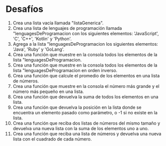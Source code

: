 # Desafíos

1. Crea una lista vacía llamada "listaGenerica".
2. Crea una lista de lenguajes de programación llamada "lenguagesDeProgramacion con los siguientes elementos: 'JavaScript', 'C', 'C++', 'Kotlin' y 'Python'.
3. Agrega a la lista "lenguagesDeProgramacion los siguientes elementos: 'Java', 'Ruby' y 'GoLang'.
4. Crea una función que muestre en la consola todos los elementos de la lista "lenguagesDeProgramacion.
5. Crea una función que muestre en la consola todos los elementos de la lista "lenguagesDeProgramacion en orden inverso.
6. Crea una función que calcule el promedio de los elementos en una lista de números.
7. Crea una función que muestre en la consola el número más grande y el número más pequeño en una lista.
8. Crea una función que devuelva la suma de todos los elementos en una lista.
9. Crea una función que devuelva la posición en la lista donde se encuentra un elemento pasado como parámetro, o -1 si no existe en la lista.
10. Crea una función que reciba dos listas de números del mismo tamaño y devuelva una nueva lista con la suma de los elementos uno a uno.
11. Crea una función que reciba una lista de números y devuelva una nueva lista con el cuadrado de cada número.
